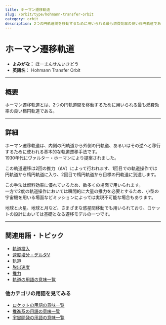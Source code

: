 ```yaml
---
title: ホーマン遷移軌道
slug: /orbit/type/hohmann-transfer-orbit
category: orbit
description: 2つの円軌道間を移動するために用いられる最も燃費効率の良い楕円軌道であるホーマン遷移軌道の意味・定義・内容について解説します。  
---
```


# ホーマン遷移軌道

- **よみがな：** ほーまんせんいきどう  
- **英語名：** Hohmann Transfer Orbit  

---

## 概要

ホーマン遷移軌道とは、2つの円軌道間を移動するために用いられる最も燃費効率の良い楕円軌道である。  

---

## 詳細

ホーマン遷移軌道は、内側の円軌道から外側の円軌道、あるいはその逆へと移行するために使われる基本的な軌道遷移手法です。  
1930年代にヴァルター・ホーマンにより提案されました。  

この軌道遷移は2回の推力（ΔV）によって行われます、1回目での軌道操作では円軌道から楕円軌道に入り、2回目で楕円軌道から目標の円軌道に到達します。  

この手法は燃料効率に優れているため、数多くの場面で用いられます。  
一方で2度の軌道操作においては瞬間的に大量の推力を必要とするため、小型の宇宙機を用いる場面などミッションによっては実現不可能な場合もあります。  

地球と火星、地球と月など、さまざまな惑星間移動でも用いられており、ロケットの設計においては基礎となる遷移モデルの一つです。  

---

## 関連用語・トピック

- [軌道投入](/docs/orbit/operation/orbital-insertion)
- [速度増分・デルタV](/docs/orbit/mechanics/delta-v-budget)
- [軌道](/docs/orbit/orbit)
- [脱出速度](/docs/orbit/mechanics/escape-velocity)
- [推力](/docs/rocket/propulsion/system/thrust)
- [軌道の用語の意味一覧](/docs/category/orbit)

### 他カテゴリの用語を見てみる
- [ロケットの用語の意味一覧](/docs/category/rocket)
- [推進系の用語の意味一覧](/docs/category/propulsion)
- [宇宙開発の用語の意味一覧](/docs/category/glossary)